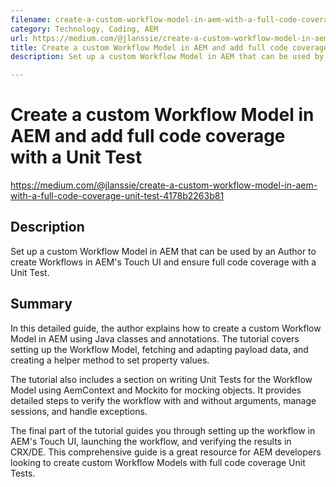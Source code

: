 ```yaml
---
filename: create-a-custom-workflow-model-in-aem-with-a-full-code-coverage-unit-test
category: Technology, Coding, AEM
url: https://medium.com/@jlanssie/create-a-custom-workflow-model-in-aem-with-a-full-code-coverage-unit-test-4178b2263b81
title: Create a custom Workflow Model in AEM and add full code coverage with a Unit Test
description: Set up a custom Workflow Model in AEM that can be used by an Author to create Workflows in AEM's Touch UI and ensure full code coverage with a Unit Test.

--- 
```


# Create a custom Workflow Model in AEM and add full code coverage with a Unit Test

https://medium.com/@jlanssie/create-a-custom-workflow-model-in-aem-with-a-full-code-coverage-unit-test-4178b2263b81

## Description

Set up a custom Workflow Model in AEM that can be used by an Author to create Workflows in AEM's Touch UI and ensure full code coverage with a Unit Test.

## Summary

In this detailed guide, the author explains how to create a custom Workflow Model in AEM using Java classes and annotations. The tutorial covers setting up the Workflow Model, fetching and adapting payload data, and creating a helper method to set property values.

The tutorial also includes a section on writing Unit Tests for the Workflow Model using AemContext and Mockito for mocking objects. It provides detailed steps to verify the workflow with and without arguments, manage sessions, and handle exceptions.

The final part of the tutorial guides you through setting up the workflow in AEM's Touch UI, launching the workflow, and verifying the results in CRX/DE. This comprehensive guide is a great resource for AEM developers looking to create custom Workflow Models with full code coverage Unit Tests.
